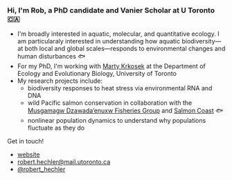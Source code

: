 ### Hi, I'm Rob, a PhD candidate and Vanier Scholar at U Toronto :canada:

- I'm broadly interested in aquatic, molecular, and quantitative ecology. I am particularaly interested in understanding how aquatic biodiversity—at both local and global scales—responds to environmental changes and human disturbances :fish: 
- For my PhD, I'm working with [Marty Krkosek](https://krkosek.eeb.utoronto.ca/) at the Department of Ecology and Evolutionary Biology, University of Toronto
- My research projects include:
    - biodiversity responses to heat stress via environmental RNA and DNA 
    - wild Pacific salmon conservation in collaboration with the [Musgamagw Dzawada’enuxw Fisheries Group](https://mdfgfisheries.ca/) and [Salmon Coast](https://salmoncoast.org/) :fish: 
    - nonlinear population dynamics to understand why populations fluctuate as they do

Get in touch!
- [website](www.roberthechler.ca) 
- [robert.hechler@mail.utoronto.ca](mailto:robert.hechler@mail.utoronto.ca) 
- [@robert_hechler](https://x.com/robert_hechler)





  

<!--
**RobertHechler/RobertHechler** is a ✨ _special_ ✨ repository because its `README.md` (this file) appears on your GitHub profile.

Here are some ideas to get you started:

- 🔭 I’m currently working on ...
- 🌱 I’m currently learning ...
- 👯 I’m looking to collaborate on ...
- 🤔 I’m looking for help with ...
- 💬 Ask me about ...
- 📫 How to reach me: ...
- 😄 Pronouns: ...
- ⚡ Fun fact: ...
-->
